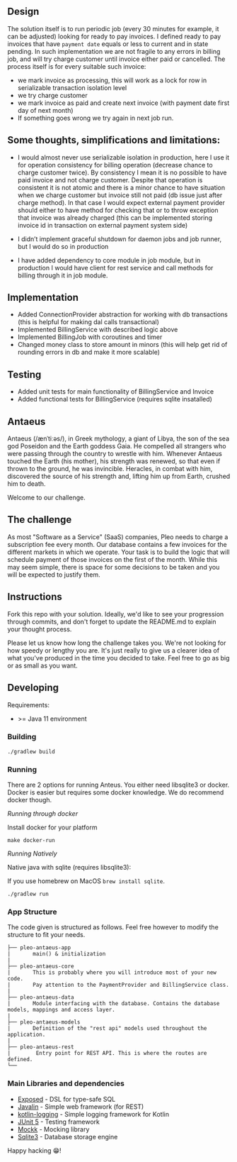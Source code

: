 ## Design
The solution itself is to run periodic job (every 30 minutes for example, it can be adjusted) looking for ready to pay invoices. I defined ready to pay invoices that have `payment date` equals or less to current and in state pending. In such implementation we are not fragile to any errors in billing job, and will try charge customer until invoice either paid or cancelled. The process itself is for every suitable such invoice:
- we mark invoice as processing, this will work as a lock for row in serializable transaction isolation level
- we try charge customer
- we mark invoice as paid and create next invoice (with payment date first day of next month)
- If something goes wrong we try again in next job run.

## Some thoughts, simplifications and limitations:

- I would almost never use serializable isolation in production, here I use it for operation consistency for billing operation (decrease chance to charge customer twice). By consistency I mean it is no possible to have paid invoice and not charge customer. Despite that operation is consistent it is not atomic and there is a minor chance to have situation when we charge customer but invoice still not paid (db issue just after charge method). In that case I would expect external payment provider should either to have method for checking that or to throw exception that invoice was already charged (this can be implemented storing invoice id in transaction on external payment system side)

- I didn’t implement graceful shutdown for daemon jobs and job runner, but I would do so in production

- I have added dependency to core module in job module, but in production I would have client for rest service and call methods for billing through it in job module.
 
 
## Implementation

- Added ConnectionProvider abstraction for working with db transactions (this is helpful for making dal calls transactional)
- Implemented BillingService with described logic above 
- Implemented BillingJob with coroutines and timer
- Changed money class to store amount in minors (this will help get rid of rounding errors in db and make it more scalable)
 
## Testing

- Added unit tests for main functionality of BillingService and Invoice
- Added functional tests for BillingService (requires sqlite insatalled)

## Antaeus

Antaeus (/ænˈtiːəs/), in Greek mythology, a giant of Libya, the son of the sea god Poseidon and the Earth goddess Gaia. He compelled all strangers who were passing through the country to wrestle with him. Whenever Antaeus touched the Earth (his mother), his strength was renewed, so that even if thrown to the ground, he was invincible. Heracles, in combat with him, discovered the source of his strength and, lifting him up from Earth, crushed him to death.

Welcome to our challenge.

## The challenge

As most "Software as a Service" (SaaS) companies, Pleo needs to charge a subscription fee every month. Our database contains a few invoices for the different markets in which we operate. Your task is to build the logic that will schedule payment of those invoices on the first of the month. While this may seem simple, there is space for some decisions to be taken and you will be expected to justify them.

## Instructions

Fork this repo with your solution. Ideally, we'd like to see your progression through commits, and don't forget to update the README.md to explain your thought process.

Please let us know how long the challenge takes you. We're not looking for how speedy or lengthy you are. It's just really to give us a clearer idea of what you've produced in the time you decided to take. Feel free to go as big or as small as you want.

## Developing

Requirements:
- \>= Java 11 environment

### Building

```
./gradlew build
```

### Running

There are 2 options for running Anteus. You either need libsqlite3 or docker. Docker is easier but requires some docker knowledge. We do recommend docker though.


*Running through docker*

Install docker for your platform

```
make docker-run
```

*Running Natively*

Native java with sqlite (requires libsqlite3):

If you use homebrew on MacOS `brew install sqlite`.

```
./gradlew run
```


### App Structure
The code given is structured as follows. Feel free however to modify the structure to fit your needs.
```
├── pleo-antaeus-app
|       main() & initialization
|
├── pleo-antaeus-core
|       This is probably where you will introduce most of your new code.
|       Pay attention to the PaymentProvider and BillingService class.
|
├── pleo-antaeus-data
|       Module interfacing with the database. Contains the database models, mappings and access layer.
|
├── pleo-antaeus-models
|       Definition of the "rest api" models used throughout the application.
|
├── pleo-antaeus-rest
|        Entry point for REST API. This is where the routes are defined.
└──
```

### Main Libraries and dependencies
* [Exposed](https://github.com/JetBrains/Exposed) - DSL for type-safe SQL
* [Javalin](https://javalin.io/) - Simple web framework (for REST)
* [kotlin-logging](https://github.com/MicroUtils/kotlin-logging) - Simple logging framework for Kotlin
* [JUnit 5](https://junit.org/junit5/) - Testing framework
* [Mockk](https://mockk.io/) - Mocking library
* [Sqlite3](https://sqlite.org/index.html) - Database storage engine

Happy hacking 😁!
